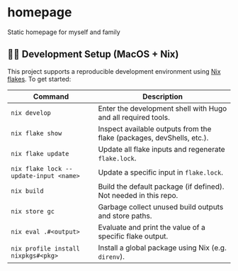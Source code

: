 # homepage
Static homepage for myself and family

## 🧑‍💻 Development Setup (MacOS + Nix)

This project supports a reproducible development environment using [Nix flakes](https://nixos.wiki/wiki/Flakes). To get started:


| Command | Description |
|--------|-------------|
| `nix develop` | Enter the development shell with Hugo and all required tools. |
| `nix flake show` | Inspect available outputs from the flake (packages, devShells, etc.). |
| `nix flake update` | Update all flake inputs and regenerate `flake.lock`. |
| `nix flake lock --update-input <name>` | Update a specific input in `flake.lock`. |
| `nix build` | Build the default package (if defined). Not needed in this repo. |
| `nix store gc` | Garbage collect unused build outputs and store paths. |
| `nix eval .#<output>` | Evaluate and print the value of a specific flake output. |
| `nix profile install nixpkgs#<pkg>` | Install a global package using Nix (e.g. `direnv`). |

